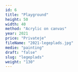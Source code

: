 ```yaml
---
id: 6
title: "Playground"
height: 50
width: 40
method: "Acrylic on canvas"
year: 2021
price: "Privateje"
fileName: "2021-legeplads.jpg"
medie: "painting"
draft: "false"
slug: "legeplads"
weight: "130"
---
```


